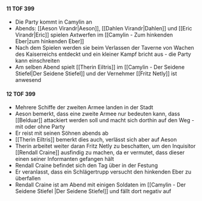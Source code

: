 #### 11 TOF 399
- Die Party kommt in Camylin an
- Abends: [[Aeson Virandr|Aeson]], [[Dahlen Virandr|Dahlen]] und [[Eric Virandr|Eric]] spielen Axtwerfen im [[Camylin - Zum hinkenden Eber|zum hinkenden Eber]]
- Nach dem Spielen werden sie beim Verlassen der Taverne von Wachen des Kaiserreichs entdeckt und ein kleiner Kampf bricht aus - die Party kann einschreiten
- Am selben Abend spielt [[Therin Eiltris]] im [[Camylin - Der Seidene Stiefel|Der Seidene Stiefel]] und der Vernehmer [[Fritz Netly]] ist anwesend

#### 12 TOF 399
- Mehrere Schiffe der zweiten Armee landen in der Stadt
- Aeson bemerkt, dass eine zweite Armee nur bedeuten kann, dass [[Belduar]] attackiert werden soll und macht sich dorthin auf den Weg - mit oder ohne Party
- Er reist mit seinen Söhnen abends ab
- [[Therin Eiltris]] bemerkt dies auch, verlässt sich aber auf Aeson
- Therin arbeitet weiter daran Fritz Netly zu beschatten, um den Inquisitor [[Rendall Craine]] ausfindig zu machen, da er vermutet, dass dieser einen seiner Informanten gefangen hält 
- Rendall Craine befindet sich den Tag über in der Festung
- Er veranlasst, dass ein Schlägertrupp versucht den hinkenden Eber zu überfallen
- Rendall Craine ist am Abend mit einigen Soldaten im [[Camylin - Der Seidene Stiefel |Der Seidene Stiefel]] und fällt dort negativ auf